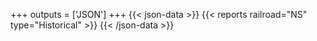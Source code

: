 +++
outputs = ['JSON']
+++
{{< json-data >}}
  {{< reports railroad="NS" type="Historical" >}}
{{< /json-data >}}